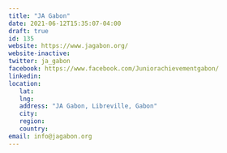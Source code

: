 ```yaml
---
title: "JA Gabon"
date: 2021-06-12T15:35:07-04:00
draft: true
id: 135
website: https://www.jagabon.org/
website-inactive: 
twitter: ja_gabon
facebook: https://www.facebook.com/Juniorachievementgabon/
linkedin: 
location: 
   lat: 
   lng: 
   address: "JA Gabon, Libreville, Gabon"
   city: 
   region: 
   country: 
email: info@jagabon.org
---
```


